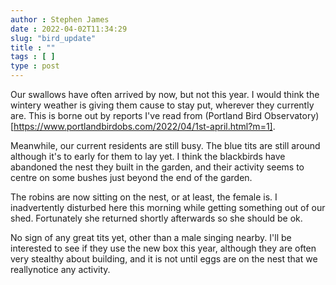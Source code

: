 ```yaml
---
author : Stephen James
date : 2022-04-02T11:34:29
slug: "bird_update" 
title : ""
tags : [ ]
type : post
---
```

Our swallows have often arrived by now, but not this year. I would think the wintery weather is giving them cause to stay put, wherever they currently are. This is borne out by reports I've read from (Portland Bird Observatory)[https://www.portlandbirdobs.com/2022/04/1st-april.html?m=1].

Meanwhile, our current residents are still busy. The blue tits are still around although it's to early for them to lay yet. I think the blackbirds have abandoned the nest they built in the garden, and their activity seems to centre on some bushes just beyond the end of the garden.

The robins are now sitting on the nest, or at least, the female is. I inadvertently disturbed here this morning while getting something out of our shed. Fortunately she returned shortly afterwards so she should be ok.

No sign of any great tits yet, other than a male singing nearby. I'll be interested to see if they use the new box this year, although they are often very stealthy about building, and it is not until eggs are on the nest that we reallynotice any activity.